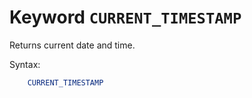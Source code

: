 # Keyword `CURRENT_TIMESTAMP`

Returns current date and time.

Syntax: 
```sql
    CURRENT_TIMESTAMP
```